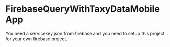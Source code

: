 # FirebaseQueryWithTaxyDataMobileApp
You need a servicekey.json from firebase and you need to setup this project for your own firebase project.

